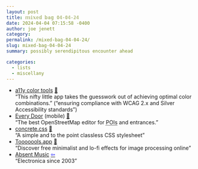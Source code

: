 ```yaml
---
layout: post
title: 𝕞𝕚𝕩𝕖𝕕 𝕓𝕒𝕘 𝟘𝟜-𝟘𝟜-𝟚𝟜
date: 2024-04-04 07:15:58 -0400
author: joe jenett
category: 
permalink: /mixed-bag-04-04-24/
slug: mixed-bag-04-04-24
summary: possibly serendipitous encounter ahead

categories:
  - lists
  - miscellany
---
```

<ul class="links">
	<li><a title="a11y color tools" href="https://a11ycolor.tools/">a11y color tools</a> <a href="https://pinboard.in/u:stephanieleary">📌</a><br>“This nifty little app takes the guesswork out of achieving optimal color combinations.” (“ensuring compliance with WCAG 2.x and Silver Accessibility standards”)</li>
	<li><a title="Every Door" href="https://every-door.app/">Every Door</a> (mobile) <a href="https://pinboard.in/u:jugglebird">📌</a><br>“The best OpenStreetMap editor for <abbr title="Points of Interest">POIs</abbr> and entrances.”</li>
	<li><a title="concrete.css" href="https://concrete.style/">concrete.css</a> <a href="https://pinboard.in/u:ascarida">📌</a><br>“A simple and to the point classless CSS stylesheet”</li>
	<li><a title="Tooooools.app" href="https://www.tooooools.app/">Tooooools.app</a> <a href="https://pinboard.in/u:ericellis">📌</a><br>“Discover free minimalist and lo-fi effects for image processing online”</li>
	<li><a title="Absent Music" href="https://absentmusic.com/">Absent Music</a>  <a title="source" href="https://tinyawards.net/"><span style="color:blue;">&#8678;</span></a><br>“Electronica since 2003”</li>
</ul>
<a style="display:none;" href="https://brid.gy/publish/mastodon"><small>(cross-posted to mastodon)</small></a>